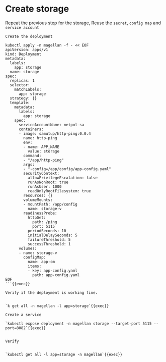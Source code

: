 # Create storage

Repeat the previous step for the storage,
Reuse the `secret`, `config map` and `service account`

`Create the deployment`

```shell
kubectl apply -n magellan -f - << EOF
apiVersion: apps/v1
kind: Deployment
metadata:
  labels:
    app: storage
  name: storage
spec:
  replicas: 1
  selector:
    matchLabels:
      app: storage
  strategy: {}
  template:
    metadata:
      labels:
        app: storage
    spec:
      serviceAccountName: netpol-sa
      containers:
      - image: samutup/http-ping:0.0.4
        name: http-ping
        env:
        - name: APP_NAME
          value: storage
        command:
        - "/app/http-ping"
        args:
        - "-config=/app/config/app-config.yaml"
        securityContext:
          allowPrivilegeEscalation: false
          runAsNonRoot: true
          runAsUser: 1000
          readOnlyRootFilesystem: true
        resources: {}
        volumeMounts:
        - mountPath: /app/config
          name: storage-v
        readinessProbe:
          httpGet:
            path: /ping
            port: 5115
          periodSeconds: 10
          initialDelaySeconds: 5
          failureThreshold: 5
          successThreshold: 1
      volumes:
      - name: storage-v
        configMap:
          name: app-cm
          items:
          - key: app-config.yaml
            path: app-config.yaml
EOF
```{{exec}}

Verify if the deployment is working fine.


`k get all -n magellan -l app=storage`{{exec}}

Create a service

`kubectl expose deployment -n magellan storage --target-port 5115 --port=8082`{{exec}}


Verify


`kubectl get all -l app=storage -n magellan`{{exec}}





